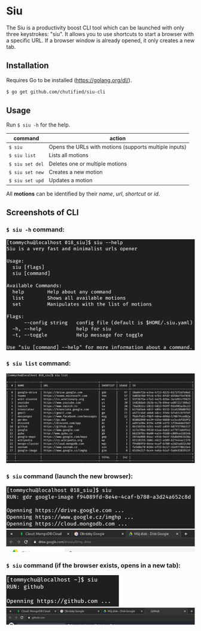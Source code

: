 # Siu

The Siu is a productivity boost CLI tool which can be launched with only three keystrokes: "siu". It allows you to use shortcuts to start a browser with a specific URL. If a browser window is already opened, it only creates a new tab.

## Installation

Requires Go to be installed (https://golang.org/dl/).

```bash
$ go get github.com/chutified/siu-cli
```

## Usage

Run `$ siu -h` for the help.

command|action
-------|------
`$ siu`|Opens the URLs with motions (supports multiple inputs)
`$ siu list`|Lists all motions
`$ siu set del`|Deletes one or multiple motions
`$ siu set new` |Creates a new motion
`$ siu set upd`|Updates a motion

All __motions__ can be identified by their _name_, _url_, _shortcut_ or _id_.

## Screenshots of CLI

### `$ siu -h` command:

![screenshot of siu --help](https://raw.githubusercontent.com/chutified/siu/master/img/00_siu_help.png)

### `$ siu list` command:

![screenshot of siu list](https://raw.githubusercontent.com/chutified/siu/master/img/01_siu_list.png)

### `$ siu` command (launch the new browser):

![screenshot of siu run](https://raw.githubusercontent.com/chutified/siu/master/img/02_siu_run.png)
![screenshot of opened tabs](https://raw.githubusercontent.com/chutified/siu/master/img/03_siu_browser.png)

### `$ siu` command (if the browser exists, opens in a new tab):

![screenshot of siu run](https://raw.githubusercontent.com/chutified/siu/master/img/04_siu_run.png)
![screenshot of opened tabs](https://raw.githubusercontent.com/chutified/siu/master/img/05_siu_browser.png)
